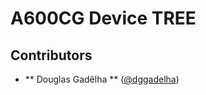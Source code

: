 <h1>A600CG Device TREE</h1>


## Contributors ##
[//]: # (If you have contributed to this project, put your name down here. Follow the ** Alphabetical Order ** !)
[//]: # (If you are moving this repository to GitHub, please update the URL's with the GitHub profiles URL!)

* ** Douglas Gadêlha ** ([@dggadelha](https://bitbucket.org/dggadelha/))
